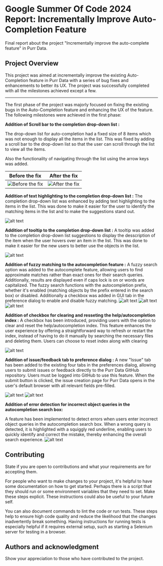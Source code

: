# Google Summer Of Code 2024 Report: Incrementally Improve Auto-Completion Feature
Final report about the project "Incrementally improve the auto-complete feature" in Purr Data.

## Project Overview

This project was aimed at incrementally improve the existing Auto-Completion feature in Purr Data with a series of bug fixes and enhancements to better its UX. The project was successfully completed with all the milestones achieved except a few.

***
The first phase of the project was majorly focused on fixing the existing bugs in the Auto-Completion feature and enhancing the UX of the feature. The following milestones were achieved in the first phase:

**Addition of Scroll bar to the completion drop-down list :**

The drop-down list for auto-completion had a fixed size of 8 items which was not enough to display all the items in the list. This was fixed by adding a scroll bar to the drop-down list so that the user can scroll through the list to view all the items.

Also the functionality of navigating through the list using the arrow keys was added.

| Before the fix | After the fix |
|:--------------:|:-------------:|
| ![Before the fix](image.png) | ![After the fix](image-1.png) |


**Addition of text highlighting to the completion drop-down list :**
The completion drop-down list was enhanced by adding text highlighting to the items in the list. This was done to make it easier for the user to identify the matching items in the list and to make the suggestions stand out.

![alt text](image-2.png)

**Addition of tooltip to the completion drop-down list :**
A tooltip was added to the completion drop-down list suggestions to display the desscription of the item when the user hovers over an item in the list. This was done to make it easier for the new users to better use the objects in the list.

![alt text](image-3.png)

**Addition of fuzzy matching to the autocompletion feature :**
A fuzzy search option was added to the autocomplete feature, allowing users to find approximate matches rather than exact ones for their search queries. Additionally, results are displayed even if caps lock is on or words are capitalized. The fuzzy search functions with the autocompletion prefix, whether it's enabled (matching objects by the prefix entered in the search box) or disabled. Additionally a checkbox was added in GUI tab in the preference dialog to enable and disable fuzzy matching.
![alt text](image4.png)
![alt text](image5.png)
![alt text](image6.png)

**Addition of checkbox for clearing and resseting the help/autocompletion index :**
A checkbox has been introduced, providing users with the option to clear and reset the help/autocompletion index. This feature enhances the user experience by offering a straightforward way to refresh or restart the index, instead of having to do it manually by searching the necessary files and deleting them. Users can choose to reset index along with clearing 

![alt text](image7.png)

**Addition of issue/feedback tab to preference dialog :**
A new "Issue" tab has been added to the existing four tabs in the preferences dialog, allowing users to submit issues or feedback directly to the Purr Data GitHub repository. Users must be logged into GitHub to use this feature. When the submit button is clicked, the issue creation page for Purr Data opens in the user's default browser with all relevant fields pre-filled.

![alt text](image8.png)
![alt text](image9.png)


**Addition of error detection for incorrect object queries in the autocompletion search box:**

A feature has been implemented to detect errors when users enter incorrect object queries in the autocompletion search box. When a wrong query is detected, it is highlighted with a squiggly red underline, enabling users to quickly identify and correct the mistake, thereby enhancing the overall search experience.
![alt text](image10.png)



## Contributing
State if you are open to contributions and what your requirements are for accepting them.

For people who want to make changes to your project, it's helpful to have some documentation on how to get started. Perhaps there is a script that they should run or some environment variables that they need to set. Make these steps explicit. These instructions could also be useful to your future self.

You can also document commands to lint the code or run tests. These steps help to ensure high code quality and reduce the likelihood that the changes inadvertently break something. Having instructions for running tests is especially helpful if it requires external setup, such as starting a Selenium server for testing in a browser.

## Authors and acknowledgment
Show your appreciation to those who have contributed to the project.



